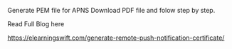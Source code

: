 Generate PEM file for APNS
Download PDF file and folow step by step.

Read Full Blog here

https://elearningswift.com/generate-remote-push-notification-certificate/
